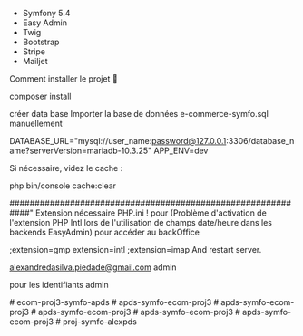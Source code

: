 - Symfony 5.4
- Easy Admin
- Twig
- Bootstrap
- Stripe
- Mailjet


Comment installer le projet 🔨

composer install

créer data base
Importer la base de données e-commerce-symfo.sql manuellement


DATABASE_URL="mysql://user_name:password@127.0.0.1:3306/database_name?serverVersion=mariadb-10.3.25"
APP_ENV=dev

Si nécessaire, videz le cache :

php bin/console cache:clear

############################################################"
Extension nécessaire PHP.ini ! pour 
(Problème d'activation de l'extension PHP Intl lors de l'utilisation de champs date/heure dans les backends EasyAdmin)
pour accéder au backOffice

;extension=gmp
extension=intl
;extension=imap
And restart server.


alexandredasilva.piedade@gmail.com
admin

pour les identifiants admin

#   e c o m - p r o j 3 - s y m f o - a p d s  
 #   a p d s - s y m f o - e c o m - p r o j 3  
 #   a p d s - s y m f o - e c o m - p r o j 3  
 #   a p d s - s y m f o - e c o m - p r o j 3  
 #   a p d s - s y m f o - e c o m - p r o j 3  
 #   a p d s - s y m f o - e c o m - p r o j 3  
 #   p r o j - s y m f o - a l e x p d s  
 